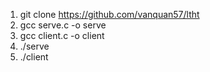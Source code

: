 1. git clone https://github.com/vanquan57/ltht
2. gcc serve.c -o serve
3. gcc client.c -o client
4. ./serve
5. ./client